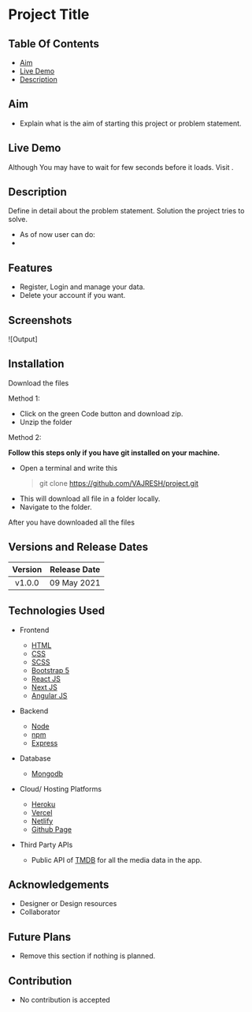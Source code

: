 # Project Title

## Table Of Contents

- [Aim](#aim)
- [Live Demo](#live-demo)
- [Description](#description)

## Aim

- Explain what is the aim of starting this project or problem statement.

## Live Demo

Although You may have to wait for few seconds before it loads.
Visit [](https://).

## Description

Define in detail about the problem statement. Solution the project tries to solve.

- As of now user can do:
-

## Features

- Register, Login and manage your data.
- Delete your account if you want.

## Screenshots

![Output]

## Installation

Download the files

Method 1:

- Click on the green Code button and download zip.
- Unzip the folder

Method 2:

**Follow this steps only if you have git installed on your machine.**

- Open a terminal and write this
  > git clone https://github.com/VAJRESH/project.git
- This will download all file in a folder locally.
- Navigate to the folder.

After you have downloaded all the files

## Versions and Release Dates

[](https://)

| Version | Release Date |
| :-----: | :----------: |
| v1.0.0  | 09 May 2021  |

## Technologies Used

- Frontend

  - [HTML](https://en.wikipedia.org/wiki/HTML)
  - [CSS](https://en.wikipedia.org/wiki/CSS)
  - [SCSS](https://sass-lang.com/guide)
  - [Bootstrap 5](https://getbootstrap.com/docs/5.0/getting-started/introduction/)
  - [React JS](https://reactjs.org/)
  - [Next JS](https://nextjs.org/)
  - [Angular JS](https://angular.io/)

- Backend

  - [Node](https://nodejs.dev/)
  - [npm](https://www.npmjs.com/)
  - [Express](https://expressjs.com/)

- Database

  - [Mongodb](https://www.mongodb.com/3)

- Cloud/ Hosting Platforms

  - [Heroku](https://www.heroku.com/)
  - [Vercel](https://vercel.com/)
  - [Netlify](https://www.netlify.com)
  - [Github Page](https://pages.github.com/)

- Third Party APIs

  - Public API of [TMDB](https://www.themoviedb.org/) for all the media data in the app.

## Acknowledgements

- Designer or Design resources
- Collaborator

## Future Plans

- Remove this section if nothing is planned.

## Contribution

- No contribution is accepted
